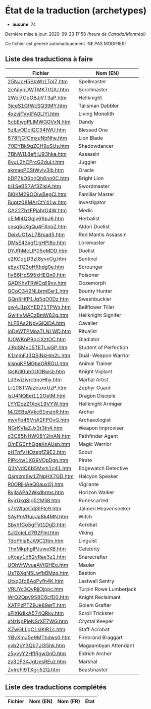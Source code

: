 # État de la traduction (archetypes)

 * **aucune**: 74


Dernière mise à jour: 2020-09-23 17:58 *(heure de Canada/Montréal)*

Ce fichier est généré automatiquement. NE PAS MODIFIER!
## Liste des traductions à faire

| Fichier   | Nom (EN)    |
|-----------|-------------|
|[25NJcH5SkWh1Tol7.htm](archetypes/25NJcH5SkWh1Tol7.htm)|Spellmaster|
|[2eAiIynDWTMKTGDU.htm](archetypes/2eAiIynDWTMKTGDU.htm)|Scrollmaster|
|[2Wol7CpOBJjVT3aP.htm](archetypes/2Wol7CpOBJjVT3aP.htm)|Hellknight|
|[3jceS1GfWcSQ3tMY.htm](archetypes/3jceS1GfWcSQ3tMY.htm)|Talisman Dabbler|
|[4xzvjFVytFA0LIYj.htm](archetypes/4xzvjFVytFA0LIYj.htm)|Living Monolith|
|[5cbEwgPLlMWGGVxN.htm](archetypes/5cbEwgPLlMWGGVxN.htm)|Dandy|
|[5zILvODoiQC34tWU.htm](archetypes/5zILvODoiQC34tWU.htm)|Blessed One|
|[678FjGfCmxuNbNhe.htm](archetypes/678FjGfCmxuNbNhe.htm)|Lion Blade|
|[70DYBk9gZCH9uSUs.htm](archetypes/70DYBk9gZCH9uSUs.htm)|Shadowdancer|
|[7BNWl18efHJ93hke.htm](archetypes/7BNWl18efHJ93hke.htm)|Assassin|
|[8vuL2hCPrcG2duLt.htm](archetypes/8vuL2hCPrcG2duLt.htm)|Juggler|
|[akmaoP0StWvIv3jb.htm](archetypes/akmaoP0StWvIv3jb.htm)|Oracle|
|[bDP7kO6bnQh6no0C.htm](archetypes/bDP7kO6bnQh6no0C.htm)|Bright Lion|
|[bi1SeBS7Af3ZisIA.htm](archetypes/bi1SeBS7Af3ZisIA.htm)|Swordmaster|
|[Bl0KM29OOlwBegCi.htm](archetypes/Bl0KM29OOlwBegCi.htm)|Familiar Master|
|[Buptz08MArCtY41w.htm](archetypes/Buptz08MArCtY41w.htm)|Investigator|
|[CA22ZhzFPjahrO4W.htm](archetypes/CA22ZhzFPjahrO4W.htm)|Medic|
|[cEiMI4QGqjv69pJ6.htm](archetypes/cEiMI4QGqjv69pJ6.htm)|Herbalist|
|[cnsq5cXgQu4FXnoZ.htm](archetypes/cnsq5cXgQu4FXnoZ.htm)|Aldori Duelist|
|[DeixUOfwL7Bruad5.htm](archetypes/DeixUOfwL7Bruad5.htm)|Red Mantis Assassin|
|[DMsE43xgf1gHPl8o.htm](archetypes/DMsE43xgf1gHPl8o.htm)|Loremaster|
|[DYJfhMcLlP05oMDD.htm](archetypes/DYJfhMcLlP05oMDD.htm)|Duelist|
|[e2KCqgD3zt8yvxGg.htm](archetypes/e2KCqgD3zt8yvxGg.htm)|Sentinel|
|[eEyxTQ3oHfthdg0e.htm](archetypes/eEyxTQ3oHfthdg0e.htm)|Scrounger|
|[fjyB6HdS95xHEQn0.htm](archetypes/fjyB6HdS95xHEQn0.htm)|Poisoner|
|[GADKhvTRWCqlI9vy.htm](archetypes/GADKhvTRWCqlI9vy.htm)|Oozemorph|
|[GCoO342NLbrmEer1.htm](archetypes/GCoO342NLbrmEer1.htm)|Bounty Hunter|
|[GQn5HfP1Jg5qO0Dz.htm](archetypes/GQn5HfP1Jg5qO0Dz.htm)|Swashbuckler|
|[gw4J1pXYED71TPWx.htm](archetypes/gw4J1pXYED71TPWx.htm)|Bellflower Tiller|
|[GwItivMACzBmW82g.htm](archetypes/GwItivMACzBmW82g.htm)|Hellknight Signifer|
|[hLFBAs2NpyGjQiDA.htm](archetypes/hLFBAs2NpyGjQiDA.htm)|Cavalier|
|[IoDeWTPMoa7LNLWD.htm](archetypes/IoDeWTPMoa7LNLWD.htm)|Ritualist|
|[IU0WKnP9qciXztOC.htm](archetypes/IU0WKnP9qciXztOC.htm)|Gladiator|
|[JiRqSMv1STETLwSP.htm](archetypes/JiRqSMv1STETLwSP.htm)|Student of Perfection|
|[K1mmFJ3QSjNkHm2L.htm](archetypes/K1mmFJ3QSjNkHm2L.htm)|Dual-Weapon Warrior|
|[kisnuKPMGheORROU.htm](archetypes/kisnuKPMGheORROU.htm)|Animal Trainer|
|[l4sKdl0ub0UGBwsb.htm](archetypes/l4sKdl0ub0UGBwsb.htm)|Knight Vigilant|
|[Ld3wizivrctmoHhy.htm](archetypes/Ld3wizivrctmoHhy.htm)|Martial Artist|
|[Lr108TWazbuxxUzP.htm](archetypes/Lr108TWazbuxxUzP.htm)|Zephyr Guard|
|[lsU4NQEei111OetM.htm](archetypes/lsU4NQEei111OetM.htm)|Dragon Disciple|
|[LYYDozZfXok19VYW.htm](archetypes/LYYDozZfXok19VYW.htm)|Hellknight Armiger|
|[MJ2EBeAVkc61mznR.htm](archetypes/MJ2EBeAVkc61mznR.htm)|Archer|
|[myvFp45VnA2FPOvG.htm](archetypes/myvFp45VnA2FPOvG.htm)|Archaeologist|
|[NGrKVIaZJx3r3In4.htm](archetypes/NGrKVIaZJx3r3In4.htm)|Weapon Improviser|
|[o3C85NHW08Y2inAN.htm](archetypes/o3C85NHW08Y2inAN.htm)|Pathfinder Agent|
|[OmEG0nhQgeKnAUsn.htm](archetypes/OmEG0nhQgeKnAUsn.htm)|Magic Warrior|
|[pHTnfVHOzsgfZ9E2.htm](archetypes/pHTnfVHOzsgfZ9E2.htm)|Scout|
|[PlPc4w1XG9VOpDgn.htm](archetypes/PlPc4w1XG9VOpDgn.htm)|Pirate|
|[Q3VydQ6b5Mxm1c41.htm](archetypes/Q3VydQ6b5Mxm1c41.htm)|Edgewatch Detective|
|[Qsmzm6w1ZNpHX7GD.htm](archetypes/Qsmzm6w1ZNpHX7GD.htm)|Halcyon Speaker|
|[R0ORjHAeQ0auxl2j.htm](archetypes/R0ORjHAeQ0auxl2j.htm)|Vigilante|
|[RvjlaAPa2Wkdhrms.htm](archetypes/RvjlaAPa2Wkdhrms.htm)|Horizon Walker|
|[RyjrUkqSIg52Mjl8.htm](archetypes/RyjrUkqSIg52Mjl8.htm)|Runescarred|
|[s7kWIaeCdj3IFte9.htm](archetypes/s7kWIaeCdj3IFte9.htm)|Jalmeri Heavenseeker|
|[SAyPnVRucJa8k4MN.htm](archetypes/SAyPnVRucJa8k4MN.htm)|Witch|
|[SbvhfCo5gFVt1DgD.htm](archetypes/SbvhfCo5gFVt1DgD.htm)|Acrobat|
|[SJi2cicLd7R2FInl.htm](archetypes/SJi2cicLd7R2FInl.htm)|Viking|
|[TdoPhja8JA9C2Itm.htm](archetypes/TdoPhja8JA9C2Itm.htm)|Linguist|
|[ThxMkphglPJuweXB.htm](archetypes/ThxMkphglPJuweXB.htm)|Celebrity|
|[uKoay1d62vRae3z1.htm](archetypes/uKoay1d62vRae3z1.htm)|Snarecrafter|
|[UOhVrWvuaAVtQHEo.htm](archetypes/UOhVrWvuaAVtQHEo.htm)|Mauler|
|[UsT8XqN5LwfbBMzp.htm](archetypes/UsT8XqN5LwfbBMzp.htm)|Bastion|
|[Utxq3fo8AoPyfh4K.htm](archetypes/Utxq3fo8AoPyfh4K.htm)|Lastwall Sentry|
|[VRUYc3QyRjjOjppc.htm](archetypes/VRUYc3QyRjjOjppc.htm)|Turpin Rowe Lumberjack|
|[WrQ2Qpv958C6cfD0.htm](archetypes/WrQ2Qpv958C6cfD0.htm)|Knight Reclaimant|
|[XATPzPTZ9Je89erT.htm](archetypes/XATPzPTZ9Je89erT.htm)|Golem Grafter|
|[xFjXKdIkA574QRkv.htm](archetypes/xFjXKdIkA574QRkv.htm)|Scroll Trickster|
|[xNzNpPjeNSrXE7WG.htm](archetypes/xNzNpPjeNSrXE7WG.htm)|Crystal Keeper|
|[XZwGLLgC1sIKlR1c.htm](archetypes/XZwGLLgC1sIKlR1c.htm)|Staff Acrobat|
|[YBvXmJ5e9MThdws0.htm](archetypes/YBvXmJ5e9MThdws0.htm)|Firebrand Braggart|
|[yvb2pY3Qb7Jl35hk.htm](archetypes/yvb2pY3Qb7Jl35hk.htm)|Magaambyan Attendant|
|[z5yvyY2HfIRgwGnO.htm](archetypes/z5yvyY2HfIRgwGnO.htm)|Eldrich Archer|
|[zv31F34JgUesREuz.htm](archetypes/zv31F34JgUesREuz.htm)|Marshal|
|[ZvIreFl9TXgrj52Q.htm](archetypes/ZvIreFl9TXgrj52Q.htm)|Beastmaster|

## Liste des traductions complétés

| Fichier   | Nom (EN)    | Nom (FR)    | État |
|-----------|-------------|-------------|:----:|
